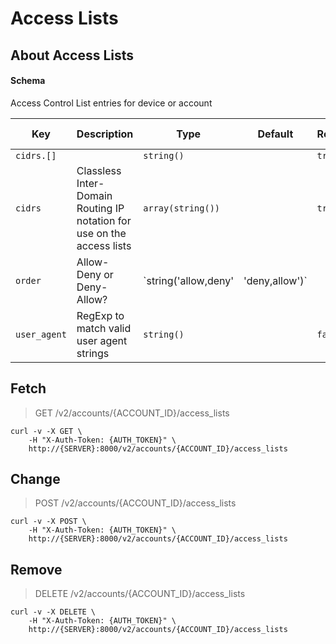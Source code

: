 # Access Lists

## About Access Lists

#### Schema

Access Control List entries for device or account



Key | Description | Type | Default | Required | Support Level
--- | ----------- | ---- | ------- | -------- | -------------
`cidrs.[]` |   | `string()` |   | `true` |  
`cidrs` | Classless Inter-Domain Routing IP notation for use on the access lists | `array(string())` |   | `true` |  
`order` | Allow-Deny or Deny-Allow? | `string('allow,deny' | 'deny,allow')` |   | `true` |  
`user_agent` | RegExp to match valid user agent strings | `string()` |   | `false` |  



## Fetch

> GET /v2/accounts/{ACCOUNT_ID}/access_lists

```shell
curl -v -X GET \
    -H "X-Auth-Token: {AUTH_TOKEN}" \
    http://{SERVER}:8000/v2/accounts/{ACCOUNT_ID}/access_lists
```

## Change

> POST /v2/accounts/{ACCOUNT_ID}/access_lists

```shell
curl -v -X POST \
    -H "X-Auth-Token: {AUTH_TOKEN}" \
    http://{SERVER}:8000/v2/accounts/{ACCOUNT_ID}/access_lists
```

## Remove

> DELETE /v2/accounts/{ACCOUNT_ID}/access_lists

```shell
curl -v -X DELETE \
    -H "X-Auth-Token: {AUTH_TOKEN}" \
    http://{SERVER}:8000/v2/accounts/{ACCOUNT_ID}/access_lists
```

